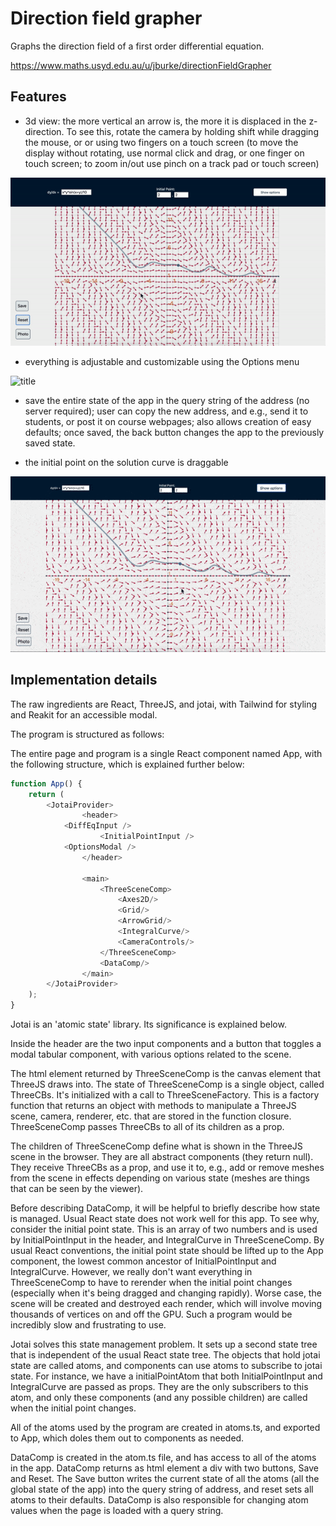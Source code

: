 # Direction field grapher

Graphs the direction field of a first order differential equation.

https://www.maths.usyd.edu.au/u/jburke/directionFieldGrapher

## Features

- 3d view: the more vertical an arrow is, the more it is displaced in the z-direction. To see this, rotate the camera by holding shift while dragging the mouse, or or using two fingers on a touch screen (to move the display without rotating, use normal click and drag, or one finger on touch screen; to zoom in/out use pinch on a track pad or touch screen)

![title](assets/3d-direction-field.gif)

- everything is adjustable and customizable using the Options menu

![title](assets/3d-direction-field-customize.gif)

- save the entire state of the app in the query string of the address (no server required); user can copy the new address, and e.g., send it to students, or post it on course webpages; also allows creation of easy defaults; once saved, the back button changes the app to the previously saved state.

- the initial point on the solution curve is draggable

![title](assets/3d-direction-field-dragging.gif)

## Implementation details

The raw ingredients are React, ThreeJS, and jotai, with Tailwind for styling
and Reakit for an accessible modal. 

The program is structured as follows:

The entire page and program is a single React component named App,
with the following structure, which is explained further below:
```javascript
function App() {
    return (
        <JotaiProvider>
                <header>
		    <DiffEqInput />
                    <InitialPointInput />
		    <OptionsModal />
                </header>

                <main>
                    <ThreeSceneComp>
                        <Axes2D/>
                        <Grid/>
                        <ArrowGrid/>
                        <IntegralCurve/>
                        <CameraControls/>
                    </ThreeSceneComp>
                    <DataComp/>
                </main>
        </JotaiProvider>
    );
}
```

Jotai is an 'atomic state' library. Its significance is explained
below.

Inside the header are the two input components and a button that
toggles a modal tabular component, with various options related to the
scene.

The html element returned by ThreeSceneComp is the canvas element that
ThreeJS draws into. The state of ThreeSceneComp is a single object,
called ThreeCBs. It's initialized with a call to
ThreeSceneFactory. This is a factory function that returns an object
with methods to manipulate a ThreeJS scene, camera, renderer,
etc. that are stored in the function closure. ThreeSceneComp passes
ThreeCBs to all of its children as a prop.

The children of ThreeSceneComp define what is shown in the ThreeJS
 scene in the browser. They are all abstract components (they return
 null).  They receive ThreeCBs as a prop, and use it to, e.g., add or
 remove meshes from the scene in effects depending on various state
 (meshes are things that can be seen by the viewer).
  
Before describing DataComp, it will be helpful to briefly describe
how state is managed. Usual React state does not work well for this
app. To see why, consider the initial point state. This is an
array of two numbers and is used by InitialPointInput in
the header, and IntegralCurve in ThreeSceneComp. By usual React
conventions, the initial point state should be lifted up to the App
component, the lowest common ancestor of InitialPointInput and
IntegralCurve. However, we really don't want everything in
ThreeSceneComp to have to rerender when the initial point changes
(especially when it's being dragged and changing rapidly). Worse case,
the scene will be created and destroyed each render, which will
involve moving thousands of vertices on and off the GPU. Such a program
would be incredibly slow and frustrating to use.

Jotai solves this state management problem. It sets up a second
state tree that is independent of the usual React state tree. The
objects that hold jotai state are called atoms, and components can use
atoms to subscribe to jotai state. For instance, we have a
initialPointAtom that both InitialPointInput and IntegralCurve are
passed as props. They are the only subscribers to this atom, and only
these components (and any possible children) are called when the
initial point changes. 

All of the atoms used by the program are created in atoms.ts, and
exported to App, which doles them out to components as needed. 

DataComp is created in the atom.ts file, and has access to all of the
atoms in the app. DataComp returns as html element a div with two
buttons, Save and Reset. The Save button writes the current state of
all the atoms (all the global state of the app) into the query string
of address, and reset sets all atoms to their defaults. DataComp is also
responsible for changing atom values when the page is loaded with a
query string.
